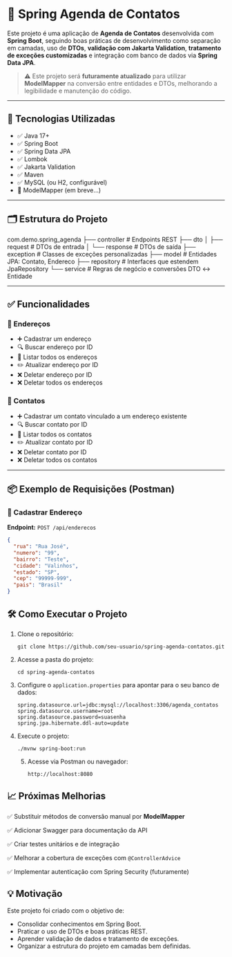 # 📒 Spring Agenda de Contatos

Este projeto é uma aplicação de **Agenda de Contatos** desenvolvida com **Spring Boot**, seguindo boas práticas de desenvolvimento como separação em camadas, uso de **DTOs**, **validação com Jakarta Validation**, **tratamento de exceções customizadas** e integração com banco de dados via **Spring Data JPA**.

> ⚠️ Este projeto será **futuramente atualizado** para utilizar **ModelMapper** na conversão entre entidades e DTOs, melhorando a legibilidade e manutenção do código.

---

## 🚀 Tecnologias Utilizadas

- ✅ Java 17+
- ✅ Spring Boot
- ✅ Spring Data JPA
- ✅ Lombok
- ✅ Jakarta Validation
- ✅ Maven
- ✅ MySQL (ou H2, configurável)
- 🚧 ModelMapper (em breve...)

---

## 🗂️ Estrutura do Projeto

com.demo.spring_agenda
 ├── controller          # Endpoints REST
 ├── dto
 │   ├── request         # DTOs de entrada
 │   └── response        # DTOs de saída
 ├── exception           # Classes de exceções personalizadas
 ├── model               # Entidades JPA: Contato, Endereco
 ├── repository          # Interfaces que estendem JpaRepository
 └── service             # Regras de negócio e conversões DTO ↔ Entidade



---

## ✅ Funcionalidades

### 📇 Endereços
- ➕ Cadastrar um endereço
- 🔍 Buscar endereço por ID
- 📃 Listar todos os endereços
- ✏️ Atualizar endereço por ID
- ❌ Deletar endereço por ID
- ❌ Deletar todos os endereços

### 👤 Contatos
- ➕ Cadastrar um contato vinculado a um endereço existente
- 🔍 Buscar contato por ID
- 📃 Listar todos os contatos
- ✏️ Atualizar contato por ID
- ❌ Deletar contato por ID
- ❌ Deletar todos os contatos

---

## 📦 Exemplo de Requisições (Postman)

### 🔸 Cadastrar Endereço

**Endpoint:** `POST /api/enderecos`

```json
{
  "rua": "Rua José",
  "numero": "99",
  "bairro": "Teste",
  "cidade": "Valinhos",
  "estado": "SP",
  "cep": "99999-999",
  "pais": "Brasil"
}
```


## 🛠️ Como Executar o Projeto


1. Clone o repositório:

   ```
   git clone https://github.com/seu-usuario/spring-agenda-contatos.git
   
   ```

2. Acesse a pasta do projeto:

   ```
   cd spring-agenda-contatos
   ```
   
3. Configure o `application.properties` para apontar para o seu banco de dados:

   ```
   spring.datasource.url=jdbc:mysql://localhost:3306/agenda_contatos
   spring.datasource.username=root
   spring.datasource.password=suasenha
   spring.jpa.hibernate.ddl-auto=update
   
   ```

4. Execute o projeto:

   ```
   ./mvnw spring-boot:run
   ```

   5. Acesse via Postman ou navegador:

      ```
      http://localhost:8080
      ```


## 📈 Próximas Melhorias



✅ Substituir métodos de conversão manual por **ModelMapper**

✅ Adicionar Swagger para documentação da API

✅ Criar testes unitários e de integração

✅ Melhorar a cobertura de exceções com `@ControllerAdvice`

✅ Implementar autenticação com Spring Security (futuramente)



## 💡 Motivação


Este projeto foi criado com o objetivo de:

- Consolidar conhecimentos em Spring Boot.
- Praticar o uso de DTOs e boas práticas REST.
- Aprender validação de dados e tratamento de exceções.
- Organizar a estrutura do projeto em camadas bem definidas.
